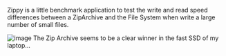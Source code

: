 Zippy is a little benchmark application to test the write and read speed differences between a ZipArchive and the File System when write a large number of small files.

![image](https://github.com/okmer/ZippyArchiveVsFileSystem/assets/3484773/94d6daa5-f1ee-4e4d-a9c3-2c2778421ed2)
The Zip Archive seems to be a clear winner in the fast SSD of my laptop...
